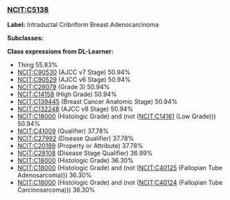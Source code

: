 
### [NCIT:C5138](http://purl.obolibrary.org/obo/NCIT_C5138)
**Label:** Intraductal Cribriform Breast Adenocarcinoma

**Subclasses:** 

**Class expressions from DL-Learner:**

- Thing 55.83%
- [NCIT:C90530](http://purl.obolibrary.org/obo/NCIT_C90530) (AJCC v7 Stage) 50.94%
- [NCIT:C90529](http://purl.obolibrary.org/obo/NCIT_C90529) (AJCC v6 Stage) 50.94%
- [NCIT:C28079](http://purl.obolibrary.org/obo/NCIT_C28079) (Grade 3) 50.94%
- [NCIT:C14158](http://purl.obolibrary.org/obo/NCIT_C14158) (High Grade) 50.94%
- [NCIT:C139445](http://purl.obolibrary.org/obo/NCIT_C139445) (Breast Cancer Anatomic Stage) 50.94%
- [NCIT:C132248](http://purl.obolibrary.org/obo/NCIT_C132248) (AJCC v8 Stage) 50.94%
- [NCIT:C18000](http://purl.obolibrary.org/obo/NCIT_C18000) (Histologic Grade) and (not ([NCIT:C14161](http://purl.obolibrary.org/obo/NCIT_C14161) (Low Grade))) 50.94%
- [NCIT:C41009](http://purl.obolibrary.org/obo/NCIT_C41009) (Qualifier) 37.78%
- [NCIT:C27992](http://purl.obolibrary.org/obo/NCIT_C27992) (Disease Qualifier) 37.78%
- [NCIT:C20189](http://purl.obolibrary.org/obo/NCIT_C20189) (Property or Attribute) 37.78%
- [NCIT:C28108](http://purl.obolibrary.org/obo/NCIT_C28108) (Disease Stage Qualifier) 36.99%
- [NCIT:C18000](http://purl.obolibrary.org/obo/NCIT_C18000) (Histologic Grade) 36.30%
- [NCIT:C18000](http://purl.obolibrary.org/obo/NCIT_C18000) (Histologic Grade) and (not ([NCIT:C40125](http://purl.obolibrary.org/obo/NCIT_C40125) (Fallopian Tube Adenosarcoma))) 36.30%
- [NCIT:C18000](http://purl.obolibrary.org/obo/NCIT_C18000) (Histologic Grade) and (not ([NCIT:C40124](http://purl.obolibrary.org/obo/NCIT_C40124) (Fallopian Tube Carcinosarcoma))) 36.30%


